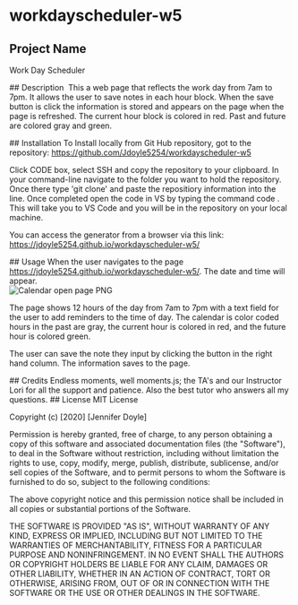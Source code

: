 # workdayscheduler-w5
## Project Name 
Work Day Scheduler

## Description 
This a web page that reflects the work day from 7am to 7pm.  It allows the user to save notes in each hour block.   When the save button is click the information is stored and appears on the page when the page is refreshed.  The current hour block is colored in red.  Past and future are colored gray and green. 

## Installation
To Install locally from Git Hub repository, got to the repository: https://github.com/Jdoyle5254/workdayscheduler-w5

 Click CODE box, select SSH and copy the repository to your clipboard. In your command-line navigate to the folder you want to hold the repository. Once there type 'git clone' and paste the repositiory information into the line. Once completed open the code in VS by typing the command code . This will take you to VS Code and you will be in the repository on your local machine.  

  You can access the generator from a browser via this link:  https://jdoyle5254.github.io/workdayscheduler-w5/

## Usage
When the user navigates to the page https://jdoyle5254.github.io/workdayscheduler-w5/.   The date and time will appear.  
![Calendar  open page PNG](https://user-images.githubusercontent.com/69594945/97768106-bd930680-1aee-11eb-828c-00526afa59e6.PNG)


The page shows 12 hours of the day from 7am to 7pm with a text field for the user to add reminders to the time of day.  The calendar is color coded hours in the  past are gray, the current hour is colored in red, and the future hour is colored green.



The user can save the note they input  by clicking the button in the right hand column.  The information saves to the page.  


## Credits
Endless moments, well moments.js; the TA's and our Instructor Lori for all the support and patience.  Also the best tutor who answers all my questions.
## License
MIT License

Copyright (c) [2020] [Jennifer Doyle]

Permission is hereby granted, free of charge, to any person obtaining a copy of this software and associated documentation files (the "Software"), to deal in the Software without restriction, including without limitation the rights to use, copy, modify, merge, publish, distribute, sublicense, and/or sell copies of the Software, and to permit persons to whom the Software is furnished to do so, subject to the following conditions:

The above copyright notice and this permission notice shall be included in all copies or substantial portions of the Software.

THE SOFTWARE IS PROVIDED "AS IS", WITHOUT WARRANTY OF ANY KIND, EXPRESS OR IMPLIED, INCLUDING BUT NOT LIMITED TO THE WARRANTIES OF MERCHANTABILITY, FITNESS FOR A PARTICULAR PURPOSE AND NONINFRINGEMENT. IN NO EVENT SHALL THE AUTHORS OR COPYRIGHT HOLDERS BE LIABLE FOR ANY CLAIM, DAMAGES OR OTHER LIABILITY, WHETHER IN AN ACTION OF CONTRACT, TORT OR OTHERWISE, ARISING FROM, OUT OF OR IN CONNECTION WITH THE SOFTWARE OR THE USE OR OTHER DEALINGS IN THE SOFTWARE.
